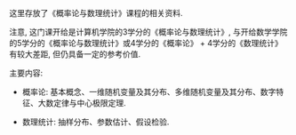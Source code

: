 这里存放了《概率论与数理统计》课程的相关资料. 

注意, 这门课开给是计算机学院的3学分的《概率论与数理统计》, 与开给数学学院的5学分的《概率论与数理统计》或4学分的《概率论》 + 4学分的《数理统计》有较大差距, 但仍具备一定的参考价值. 

主要内容:

* 概率论: 基本概念、一维随机变量及其分布、多维随机变量及其分布、数字特征、大数定律与中心极限定理.

* 数理统计: 抽样分布、参数估计、假设检验. 
